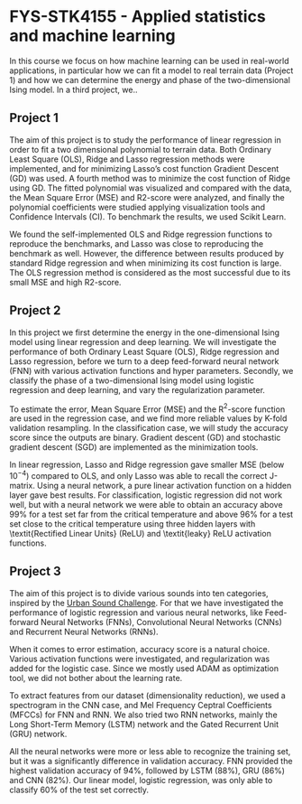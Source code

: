 # FYS-STK4155 - Applied statistics and machine learning
In this course we focus on how machine learning can be used in real-world applications, in particular how we can fit a model to real terrain data (Project 1) and how we can determine the energy and phase of the two-dimensional Ising model. In a third project, we..

## Project 1
The aim of this project is to study the performance of linear regression in order to fit a two dimensional polynomial to terrain data. Both Ordinary Least Square (OLS), Ridge and Lasso regression methods were implemented, and for minimizing Lasso’s cost function Gradient Descent (GD) was used. A fourth method was to minimize the cost function of Ridge using GD. The fitted polynomial was visualized and compared with the data, the Mean Square Error (MSE) and R2-score were analyzed, and finally the polynomial coefficients were studied applying visualization tools and Confidence Intervals (CI). To benchmark the results, we used Scikit Learn. 

We found the self-implemented OLS and Ridge regression functions to reproduce the benchmarks, and Lasso was close to reproducing the benchmark as well. However, the difference between results produced by standard Ridge regression and when minimizing its cost function is large. The OLS regression method is considered as the most successful due to its small MSE and high R2-score.


## Project 2
In this project we first determine the energy in the one-dimensional Ising model using linear regression and deep learning. We will investigate the performance of both Ordinary Least Square (OLS), Ridge regression and Lasso regression, before we turn to a deep feed-forward neural network (FNN) with various activation functions and hyper parameters. Secondly, we classify the phase of a two-dimensional Ising model using logistic regression and deep learning, and vary the regularization parameter.

To estimate the error, Mean Square Error (MSE) and the R$^2$-score function are used in the regression case, and we find more reliable values by K-fold validation resampling. In the classification case, we will study the accuracy score since the outputs are binary. Gradient descent (GD) and stochastic gradient descent (SGD) are implemented as the minimization tools. 

In linear regression, Lasso and Ridge regression gave smaller MSE (below $10^{-4}$) compared to OLS, and only Lasso was able to recall the correct J-matrix. Using a neural network, a pure linear activation function on a hidden layer gave best results. For classification, logistic regression did not work well, but with a neural network we were able to obtain an accuracy above 99\% for a test set far from the critical temperature and above 96\% for a test set close to the critical temperature using three hidden layers with \textit{Rectified Linear Units} (ReLU) and \textit{leaky} ReLU activation functions.

## Project 3
The aim of this project is to divide various sounds into ten categories, inspired by the [Urban Sound Challenge](https://datahack.analyticsvidhya.com/contest/practice-problem-urban-sound-classification/). For that we have investigated the performance of logistic regression and various neural networks, like Feed-forward Neural Networks (FNNs), Convolutional Neural Networks (CNNs) and Recurrent Neural Networks (RNNs). 

When it comes to error estimation, accuracy score is a natural choice. Various activation functions were investigated, and regularization was added for the logistic case. Since we mostly used ADAM as optimization tool, we did not bother about the learning rate.
	
To extract features from our dataset (dimensionality reduction), we used a spectrogram in the CNN case, and Mel Frequency Ceptral Coefficients (MFCCs) for FNN and RNN. We also tried two RNN networks, mainly the Long Short-Term Memory (LSTM) network and the Gated Recurrent Unit (GRU) network. 

All the neural networks were more or less able to recognize the training set, but it was a significantly difference in validation accuracy. FNN provided the highest validation accuracy of 94%, followed by LSTM (88%), GRU (86%) and CNN (82%). Our linear model, logistic regression, was only able to classify 60% of the test set correctly. 
